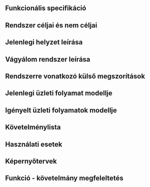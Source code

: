 ## Funkcionális specifikáció

## Rendszer céljai és nem céljai

## Jelenlegi helyzet leírása

## Vágyálom rendszer leírása

## Rendszerre vonatkozó külső megszorítások

## Jelenlegi üzleti folyamat modellje

## Igényelt üzleti folyamatok modellje

## Követelménylista

## Használati esetek

## Képernyőtervek

## Funkció - követelmány megfeleltetés
